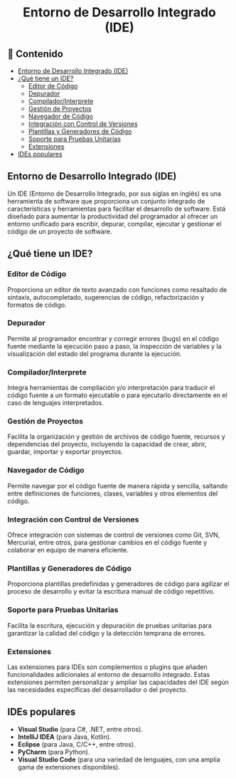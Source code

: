 <h1 align="center">Entorno de Desarrollo Integrado (IDE)</h1>

<h2>📑 Contenido</h2>

- [Entorno de Desarrollo Integrado (IDE)](#entorno-de-desarrollo-integrado-ide)
- [¿Qué tiene un IDE?](#qué-tiene-un-ide)
  - [Editor de Código](#editor-de-código)
  - [Depurador](#depurador)
  - [Compilador/Interprete](#compiladorinterprete)
  - [Gestión de Proyectos](#gestión-de-proyectos)
  - [Navegador de Código](#navegador-de-código)
  - [Integración con Control de Versiones](#integración-con-control-de-versiones)
  - [Plantillas y Generadores de Código](#plantillas-y-generadores-de-código)
  - [Soporte para Pruebas Unitarias](#soporte-para-pruebas-unitarias)
  - [Extensiones](#extensiones)
- [IDEs populares](#ides-populares)

## Entorno de Desarrollo Integrado (IDE)

Un IDE (Entorno de Desarrollo Integrado, por sus siglas en inglés) es una herramienta de software que proporciona un conjunto integrado de características y herramientas para facilitar el desarrollo de software. Está diseñado para aumentar la productividad del programador al ofrecer un entorno unificado para escribir, depurar, compilar, ejecutar y gestionar el código de un proyecto de software.

## ¿Qué tiene un IDE?

### Editor de Código

Proporciona un editor de texto avanzado con funciones como resaltado de sintaxis, autocompletado, sugerencias de código, refactorización y formatos de código.

### Depurador

Permite al programador encontrar y corregir errores (bugs) en el código fuente mediante la ejecución paso a paso, la inspección de variables y la visualización del estado del programa durante la ejecución.

### Compilador/Interprete

Integra herramientas de compilación y/o interpretación para traducir el código fuente a un formato ejecutable o para ejecutarlo directamente en el caso de lenguajes interpretados.

### Gestión de Proyectos

Facilita la organización y gestión de archivos de código fuente, recursos y dependencias del proyecto, incluyendo la capacidad de crear, abrir, guardar, importar y exportar proyectos.

### Navegador de Código

Permite navegar por el código fuente de manera rápida y sencilla, saltando entre definiciones de funciones, clases, variables y otros elementos del código.

### Integración con Control de Versiones

Ofrece integración con sistemas de control de versiones como Git, SVN, Mercurial, entre otros, para gestionar cambios en el código fuente y colaborar en equipo de manera eficiente.

### Plantillas y Generadores de Código

Proporciona plantillas predefinidas y generadores de código para agilizar el proceso de desarrollo y evitar la escritura manual de código repetitivo.

### Soporte para Pruebas Unitarias

Facilita la escritura, ejecución y depuración de pruebas unitarias para garantizar la calidad del código y la detección temprana de errores.

### Extensiones

Las extensiones para IDEs son complementos o plugins que añaden funcionalidades adicionales al entorno de desarrollo integrado. Estas extensiones permiten personalizar y ampliar las capacidades del IDE según las necesidades específicas del desarrollador o del proyecto.

## IDEs populares

- **Visual Studio** (para C#, .NET, entre otros).
- **IntelliJ IDEA** (para Java, Kotlin).
- **Eclipse** (para Java, C/C++, entre otros).
- **PyCharm** (para Python).
- **Visual Studio Code** (para una variedad de lenguajes, con una amplia gama de extensiones disponibles).
